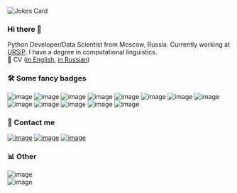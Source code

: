 ![Jokes Card](https://readme-jokes.vercel.app/api)
### Hi there 👋
Python Developer/Data Scientist from Moscow, Russia. Currently working at [URSiP](https://www.ursip.ru). I have a degree in computational linguistics.<br>
💼 CV ([in English](https://drive.google.com/file/d/1xcQclf3LhHONAxUk9ppwO0Dm8gJCnm_a/view?usp=sharing), [in Russian](https://hh.ru/resume/fdc62301ff09d28f750039ed1f3045344f6c78))
### 🛠 Some fancy badges
![image](https://img.shields.io/badge/Python-FFD43B?style=for-the-badge&logo=python&logoColor=blue) ![image](https://img.shields.io/badge/Go-00ADD8?style=for-the-badge&logo=go&logoColor=white) ![image](https://img.shields.io/badge/Pandas-2C2D72?style=for-the-badge&logo=pandas&logoColor=white) ![image](https://img.shields.io/badge/Numpy-777BB4?style=for-the-badge&logo=numpy&logoColor=white) ![image](https://img.shields.io/badge/scikit_learn-F7931E?style=for-the-badge&logo=scikit-learn&logoColor=white) ![image](https://img.shields.io/badge/PyTorch-EE4C2C?style=for-the-badge&logo=pytorch&logoColor=white) ![image](https://img.shields.io/badge/Jupyter-F37626.svg?&style=for-the-badge&logo=Jupyter&logoColor=white)
 ![image](https://img.shields.io/badge/Django-092E20?style=for-the-badge&logo=django&logoColor=green) ![image](https://img.shields.io/badge/PostgreSQL-316192?style=for-the-badge&logo=postgresql&logoColor=white)
 ![image](https://img.shields.io/badge/Flask-000000?style=for-the-badge&logo=flask&logoColor=white) ![image](https://img.shields.io/badge/HTML5-E34F26?style=for-the-badge&logo=html5&logoColor=white) ![image](https://img.shields.io/badge/CSS3-1572B6?style=for-the-badge&logo=css3&logoColor=white) ![image](https://img.shields.io/badge/LaTeX-47A141?style=for-the-badge&logo=LaTeX&logoColor=white)
### 🤝 Contact me
[![image](https://img.shields.io/badge/ProtonMail-8B89CC?style=for-the-badge&logo=protonmail&logoColor=white)](mailto:vyhuholl@protonmail.com) [![image](https://img.shields.io/badge/Telegram-2CA5E0?style=for-the-badge&logo=telegram&logoColor=white)](https://t.me/olgap981) [![image](https://img.shields.io/badge/LinkedIn-0077B5?style=for-the-badge&logo=linkedin&logoColor=white)](https://www.linkedin.com/in/vyhuholl/)
### 📊 Other
 ![image](https://github-profile-summary-cards.vercel.app/api/cards/profile-details?username=vyhuholl&theme=github_dark)<br>
 ![image](https://github-readme-stats-git-masterrstaa-rickstaa.vercel.app/api?username=vyhuholl&theme=highcontrast)<br>
